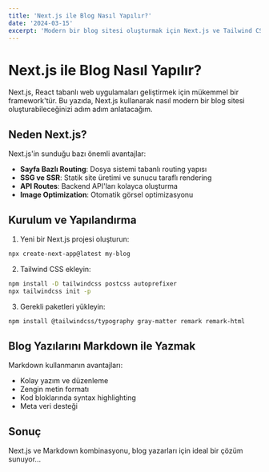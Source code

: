 ```yaml
---
title: 'Next.js ile Blog Nasıl Yapılır?'
date: '2024-03-15'
excerpt: 'Modern bir blog sitesi oluşturmak için Next.js ve Tailwind CSS kullanımını detaylı olarak inceliyoruz...'
---
```


# Next.js ile Blog Nasıl Yapılır?

Next.js, React tabanlı web uygulamaları geliştirmek için mükemmel bir framework'tür. Bu yazıda, Next.js kullanarak nasıl modern bir blog sitesi oluşturabileceğinizi adım adım anlatacağım.

## Neden Next.js?

Next.js'in sunduğu bazı önemli avantajlar:

- **Sayfa Bazlı Routing**: Dosya sistemi tabanlı routing yapısı
- **SSG ve SSR**: Statik site üretimi ve sunucu taraflı rendering
- **API Routes**: Backend API'ları kolayca oluşturma
- **Image Optimization**: Otomatik görsel optimizasyonu

## Kurulum ve Yapılandırma

1. Yeni bir Next.js projesi oluşturun:

```bash
npx create-next-app@latest my-blog
```


2. Tailwind CSS ekleyin:

```bash
npm install -D tailwindcss postcss autoprefixer
npx tailwindcss init -p
```     



3. Gerekli paketleri yükleyin:

```bash
npm install @tailwindcss/typography gray-matter remark remark-html
```


## Blog Yazılarını Markdown ile Yazmak

Markdown kullanmanın avantajları:
- Kolay yazım ve düzenleme
- Zengin metin formatı
- Kod bloklarında syntax highlighting
- Meta veri desteği

## Sonuç

Next.js ve Markdown kombinasyonu, blog yazarları için ideal bir çözüm sunuyor...